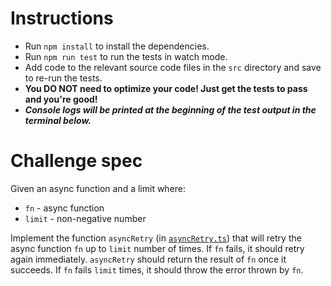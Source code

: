 # Instructions

- Run `npm install` to install the dependencies.
- Run `npm run test` to run the tests in watch mode.
- Add code to the relevant source code files in the `src` directory and save to re-run the tests.
- **You DO NOT need to optimize your code! Just get the tests to pass and you're good!**
- _**Console logs will be printed at the beginning of the test output in the terminal below.**_

# Challenge spec

Given an async function and a limit where:
- `fn` - async function
- `limit` - non-negative number

Implement the function `asyncRetry` (in [`asyncRetry.ts`](src/asyncRetry.ts)) that will retry the async function `fn` up to `limit` number of times. If `fn` fails, it should retry again immediately. `asyncRetry` should return the result of `fn` once it succeeds. If `fn` fails `limit` times, it should throw the error thrown by `fn`.
